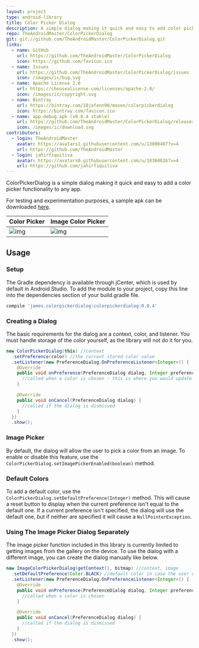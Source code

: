 ```yaml
---
layout: project
type: android-library
title: Color Picker Dialog
description: A simple dialog making it quick and easy to add color picking functionality to any app.
repo: TheAndroidMaster/ColorPickerDialog
git: git://github.com/TheAndroidMaster/ColorPickerDialog.git
links:
  - name: GitHub
    url: https://github.com/TheAndroidMaster/ColorPickerDialog
    icon: https://github.com/favicon.ico
  - name: Issues
    url: https://github.com/TheAndroidMaster/ColorPickerDialog/issues
    icon: /images/ic/bug.svg
  - name: Apache License 2.0
    url: https://choosealicense.com/licenses/apache-2.0/
    icon: /images/ic/copyright.svg
  - name: Bintray
    url: https://bintray.com/18jafenn90/maven/colorpickerdialog
    icon: https://bintray.com/favicon.ico
  - name: app-debug.apk (v0.0.4 stable)
    url: https://github.com/TheAndroidMaster/ColorPickerDialog/releases/download/v0.0.4/app-debug.apk
    icon: /images/ic/download.svg
contributors:
  - login: TheAndroidMaster
    avatar: https://avatars1.githubusercontent.com/u/13000407?v=4
    url: https://github.com/TheAndroidMaster
  - login: jahirfiquitiva
    avatar: https://avatars0.githubusercontent.com/u/10360816?v=4
    url: https://github.com/jahirfiquitiva
---
```


ColorPickerDialog is a simple dialog making it quick and easy to add a color picker functionality to any app.

For testing and experimentation purposes, a sample apk can be downloaded [here](https://theandroidmaster.github.io/about/releases/#TheAndroidMaster/ColorPickerDialog).

|Color Picker|Image Color Picker|
|--------|--------|
|![img](https://theandroidmaster.github.io/images/screenshots/ColorPickerDialog-Color.png)|![img](https://theandroidmaster.github.io/images/screenshots/ColorPickerDialog-Image.png)|

## Usage

### Setup

The Gradle dependency is available through jCenter, which is used by default in Android Studio. To add the module to your project, copy this line into the dependencies section of your build.gradle file.
``` gradle
compile 'james.colorpickerdialog:colorpickerdialog:0.0.4'
```

### Creating a Dialog

The basic requirements for the dialog are a context, color, and listener. You must handle storage of the color yourself, as the library will not do it for you.

``` java
new ColorPickerDialog(this) //context
  .setPreference(color) //the current stored color value
  .setListener(new PreferenceDialog.OnPreferenceListener<Integer>() {
    @Override
    public void onPreference(PreferenceDialog dialog, Integer preference) {
      //called when a color is chosen - this is where you would update a stored value
    }

    @Override
    public void onCancel(PreferenceDialog dialog) {
      //called if the dialog is dismissed
    }
  })
  .show();
```

### Image Picker

By default, the dialog will allow the user to pick a color from an image. To enable or disable this feature, use the `ColorPickerDialog.setImagePickerEnabled(boolean)` method.

### Default Colors

To add a default color, use the `ColorPickerDialog.setDefaultPreference(Integer)` method. This will cause a reset button to display when the current preference isn't equal to the default one. If a current preference isn't specified, the dialog will use the default one, but if neither are specified it will cause a `NullPointerException`.

### Using The Image Picker Dialog Separately

The image picker function included in this library is currently limited to getting images from the gallery on the device. To use the dialog with a different image, you can create the dialog manually like below.

``` java
new ImageColorPickerDialog(getContext(), bitmap) //context, image
  .setDefaultPreference(Color.BLACK) //default color in case the user doesn't pick a value
  .setListener(new PreferenceDialog.OnPreferenceListener<Integer>() {
    @Override
    public void onPreference(PreferenceDialog dialog, Integer preference) {
      //called when a color is chosen
    }

    @Override
    public void onCancel(PreferenceDialog dialog) {
      //called if the dialog is dismissed
    }
  })
  .show();
```

